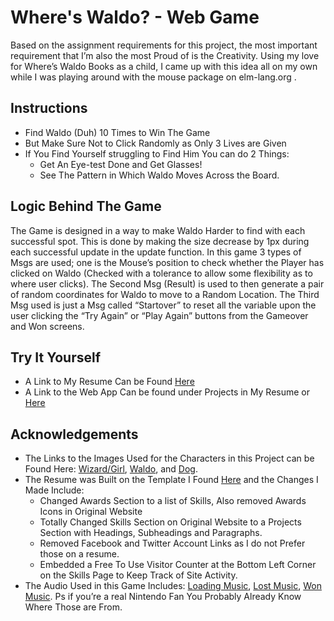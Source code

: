 # Where's Waldo? - Web Game

Based on the assignment requirements for this project, the most important requirement that I’m also the most Proud of is the Creativity. Using my love for Where’s Waldo Books as a child, I came up with this idea all on my own while I was playing around with the mouse package on elm-lang.org .

## Instructions

* Find Waldo (Duh) 10 Times to Win The Game
* But Make Sure Not to Click Randomly as Only 3 Lives are Given
* If You Find Yourself struggling to Find Him You can do 2 Things:
	* Get An Eye-test Done and Get Glasses!
	* See The Pattern in Which Waldo Moves Across the Board.

## Logic Behind The Game

The Game is designed in a way to make Waldo Harder to find with each successful spot. This is done by making the size decrease by 1px during each successful update in the update function. In this game 3 types of Msgs are used; one is the Mouse’s position to check whether the Player has clicked on Waldo (Checked with a tolerance to allow some flexibility as to where user clicks). The Second Msg (Result)  is used to then generate a pair of random coordinates for Waldo to move to a Random Location. The Third Msg used is just a Msg called “Startover” to reset all the variable upon the user clicking the “Try Again” or “Play Again” buttons from the Gameover and Won screens.

## Try It Yourself

* A Link to My Resume Can be Found [Here](http://ugweb.cas.mcmaster.ca/~sahnik/)
* A Link to the Web App Can be found under Projects in My Resume or [Here](http://ugweb.cas.mcmaster.ca/~sahnik/App.html)

## Acknowledgements

* The Links to the Images Used for the Characters in this Project can be Found Here: [Wizard/Girl](https://www.sbs.com.au/comedy/sites/sbs.com.au.comedy/files/styles/body_image/public/odlawwendawhitebeardwoof.jpg?itok=lWjvcu_R&mtime=1471329060), [Waldo](https://studio.code.org/v3/assets/e4nc0qGSS976MCW2Z2io1A/New%20and%20Improved%20Waldo.png), and [Dog](https://kotaksuratriza.files.wordpress.com/2012/06/woof.gif).
* The Resume was Built on the Template I Found [Here](https://github.com/BlackrockDigital/startbootstrap-resume) and the Changes I Made Include:
	* Changed Awards Section to a list of Skills, Also removed Awards Icons in Original Website
	* Totally Changed Skills Section on Original Website to a Projects Section with Headings, Subheadings and Paragraphs.
	* Removed Facebook and Twitter Account Links as I do not Prefer those on a resume.
	* Embedded a Free To Use Visitor Counter at the Bottom Left Corner on the Skills Page to Keep Track of Site Activity.
* The Audio Used in this Game Includes: [Loading Music](https://www.youtube.com/watch?v=nboeOelWjis), [Lost Music](https://www.youtube.com/watch?v=5Wc3kwv0Ddw), [Won Music](https://www.youtube.com/watch?v=rRKZXpYfq30). Ps if you’re a real Nintendo Fan You Probably Already Know Where Those are From.

